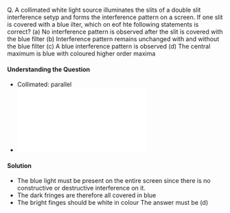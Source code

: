 Q. A collimated white light source illuminates the slits of a double slit interference setyp and forms the interference pattern on a screen. If one slit is covered with a blue ilter, which on eof hte following statements is correct?
(a) No interference pattern is observed after the slit is covered with the blue filter 
(b) Interference pattern remains unchanged with and without the blue filter 
(c) A blue interference pattern is observed 
(d) The central maximum is blue with coloured higher order maxima

#### Understanding the Question
 - Collimated: parallel
 - ![](blue%20filter.excalidraw.md)
#### Solution
- The blue light must be present on the entire screen since there is no constructive or destructive interference on it.
- The dark fringes are therefore all covered in blue
- The bright finges should be white in colour
The answer must be (d)
